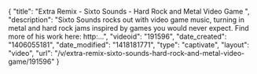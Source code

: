 {
    "title": "Extra Remix - Sixto Sounds - Hard Rock and Metal Video Game ",
    "description": "Sixto Sounds rocks out with video game music, turning in metal and hard rock jams inspired by games you would never expect. Find more of his work here: http:...",
    "videoid": "191596",
    "date_created": "1406055181",
    "date_modified": "1418181771",
    "type": "captivate",
    "layout": "video",
    "url": "\/v\/extra-remix-sixto-sounds-hard-rock-and-metal-video-game\/191596"
}